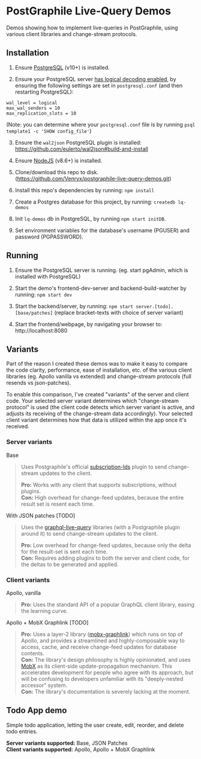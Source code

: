 # PostGraphile Live-Query Demos

Demos showing how to implement live-queries in PostGraphile, using various client libraries and change-stream protocols.

## Installation

1) Ensure [PostgreSQL](https://www.postgresql.org/) (v10+) is installed.

2) Ensure your PostgreSQL server [has logical decoding enabled](https://www.graphile.org/postgraphile/live-queries/#graphilesubscriptions-lds), by ensuring the following settings are set in `postgresql.conf` (and then restarting PostgreSQL):
```
wal_level = logical
max_wal_senders = 10
max_replication_slots = 10
```
(Note: you can determine where your `postgresql.conf` file is by running `psql template1 -c 'SHOW config_file'`)

3) Ensure the `wal2json` PostgreSQL plugin is installed: https://github.com/eulerto/wal2json#build-and-install

4) Ensure [NodeJS](https://nodejs.org) (v8.6+) is installed.

5) Clone/download this repo to disk. (https://github.com/Venryx/postgraphile-live-query-demos.git)

6) Install this repo's dependencies by running: `npm install`

7) Create a Postgres database for this project, by running: `createdb lq-demos`

8) Init `lq-demos` db in PostgreSQL, by running `npm start initDB`.

9) Set environment variables for the database's username (PGUSER) and password (PGPASSWORD).

## Running

1) Ensure the PostgreSQL server is running. (eg. start pgAdmin, which is installed with PostgreSQL)

2) Start the demo's frontend-dev-server and backend-build-watcher by running: `npm start dev`

3) Start the backend/server, by running: `npm start server.[todo].[base/patches]` (replace bracket-texts with choice of server variant)

4) Start the frontend/webpage, by navigating your browser to: http://localhost:8080

## Variants

Part of the reason I created these demos was to make it easy to compare the code clarity, performance, ease of installation, etc. of the various client libraries (eg. Apollo vanilla vs extended) and change-stream protocols (full resends vs json-patches).

To enable this comparison, I've created "variants" of the server and client code. Your selected server variant determines which "change-stream protocol" is used (the client code detects which server variant is active, and adjusts its receiving of the change-stream data accordingly). Your selected client variant determines how that data is utilized within the app once it's received.

### Server variants

Base

> Uses Postgraphile's official [subscription-lds](https://github.com/graphile/graphile-engine/tree/v4/packages/subscriptions-lds) plugin to send change-stream updates to the client.
>
> **Pro:** Works with any client that supports subscriptions, without plugins.  
> **Con:** High overhead for change-feed updates, because the entire result set is resent each time.

With JSON patches \[TODO\]

> Uses the [graphql-live-query](https://github.com/n1ru4l/graphql-live-query) libraries (with a Postgraphile plugin around it) to send change-stream updates to the client.
>
> **Pro:** Low overhead for change-feed updates, because only the delta for the result-set is sent each time.  
> **Con:** Requires adding plugins to both the server and client code, for the deltas to be generated and applied.

### Client variants

Apollo, vanilla

> **Pro:** Uses the standard API of a popular GraphQL client library, easing the learning curve.   

Apollo + MobX Graphlink \[TODO\]

> **Pro:** Uses a layer-2 library ([mobx-graphlink](https://github.com/Venryx/mobx-graphlink)) which runs on top of Apollo, and provides a streamlined and highly-composable way to access, cache, and receive change-feed updates for database contents.  
> **Con:** The library's design philosophy is highly opinionated, and uses [MobX](https://github.com/mobxjs/mobx) as its client-side update-propagation mechanism. This accelerates development for people who agree with its approach, but will be confusing to developers unfamiliar with its "deeply-nested accessor" system.  
> **Con:** The library's documentation is severely lacking at the moment.

## Todo App demo

Simple todo application, letting the user create, edit, reorder, and delete todo entries.

**Server variants supported:** Base, JSON Patches  
**Client variants supported:** Apollo, Apollo + MobX Graphlink
